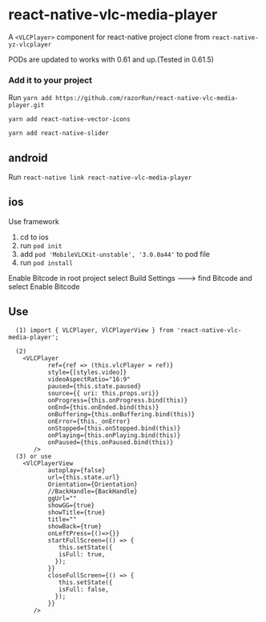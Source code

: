 # react-native-vlc-media-player

A `<VLCPlayer>` component for react-native
project clone from `react-native-yz-vlcplayer`

PODs are updated to works with 0.61 and up.(Tested in 0.61.5)

### Add it to your project

Run
`yarn add https://github.com/razorRun/react-native-vlc-media-player.git`

`yarn add react-native-vector-icons`

`yarn add react-native-slider`

## android

Run `react-native link react-native-vlc-media-player`

## ios

Use framework

1. cd to ios
2. run `pod init`
3. add `pod 'MobileVLCKit-unstable', '3.0.0a44'` to pod file
4. run `pod install`

Enable Bitcode
in root project select Build Settings ---> find Bitcode and select Enable Bitcode

## Use

```
  (1) import { VLCPlayer, VlCPlayerView } from 'react-native-vlc-media-player';

  (2)
    <VLCPlayer
           ref={ref => (this.vlcPlayer = ref)}
           style={[styles.video]}
           videoAspectRatio="16:9"
           paused={this.state.paused}
           source={{ uri: this.props.uri}}
           onProgress={this.onProgress.bind(this)}
           onEnd={this.onEnded.bind(this)}
           onBuffering={this.onBuffering.bind(this)}
           onError={this._onError}
           onStopped={this.onStopped.bind(this)}
           onPlaying={this.onPlaying.bind(this)}
           onPaused={this.onPaused.bind(this)}
       />
  (3) or use
    <VlCPlayerView
           autoplay={false}
           url={this.state.url}
           Orientation={Orientation}
           //BackHandle={BackHandle}
           ggUrl=""
           showGG={true}
           showTitle={true}
           title=""
           showBack={true}
           onLeftPress={()=>{}}
           startFullScreen={() => {
              this.setState({
              isFull: true,
             });
           }}
           closeFullScreen={() => {
              this.setState({
              isFull: false,
             });
           }}
       />
```
